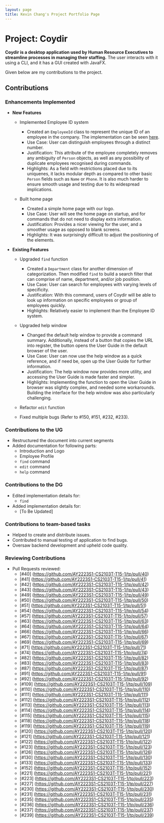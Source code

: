 ```yaml
---
layout: page
title: Kevin Chang's Project Portfolio Page
---
```


# Project: Coydir

**Coydir is a desktop application used by Human Resource Executives to streamline processes in managing their staffing.** The user interacts with it using a CLI, and it has a GUI created with JavaFX.

Given below are my contributions to the project.

## Contributions

### Enhancements Implemented

- **New Features**

  - Implemented Employee ID system

    - Created an `EmployeeId` class to represent the unique ID of an employee in the company. The implementation can be seen [here](https://github.com/AY2223S1-CS2103T-T15-1/tp/blob/master/src/main/java/coydir/model/person/EmployeeId.java).
    - Use Case: User can distinguish employees through a distinct number.
    - Justification: This attribute of the employee completely removes any ambiguity of `Person` objects, as well as any possibility of duplicate employees recognised during commands.
    - Highlights: As a field with restrictions placed due to its uniquenes, it lacks modular depth as compared to other basic `Person` fields such as `Name` or `Phone`. It is also much harder to ensure smooth usage and testing due to its widespread implications.

  - Built home page
    - Created a simple home page with our logo.
    - Use Case: User will see the home page on startup, and for commands that do not need to display extra information.
    - Justification: Provides a nicer viewing for the user, and a smoother usage as opposed to blank screens.
    - Highlights: It was surprisingly difficult to adjust the positioning of the elements.

- **Existing Features**

  - Upgraded `find` function

    - Created a `Department` class for another dimension of categorization. Then modified `find` to build a search filter that can comprise of name, department, and/or job position.
    - Use Case: User can search for employees with varying levels of specificity.
    - Justification: With this command, users of Coydir will be able to look up information on specific employees or group of employees quickly.
    - Highlights: Relatively easier to implement than the Employee ID system.

  - Upgraded help window

    - Changed the default help window to provide a command summary. Additionally, instead of a button that copies the URL into register, the button opens the User Guide in the default browser of the user.
    - Use Case: User can now use the help window as a quick reference, and if need be, open up the User Guide for further information.
    - Justification: The help window now provides more utility, and accessing the User Guide is made faster and simpler.
    - Highlights: Implementing the function to open the User Guide in browser was slightly complex, and needed some workarounds. Building the interface for the help window was also particularly challenging.

  - Refactor `edit` function

  - Fixed multiple bugs (Refer to #150, #151, #232, #233).

### Contributions to the UG

- Restructured the document into current segments
- Added documentation for following parts:
  - Introduction and Logo
  - Employee Profile
  - `find` command
  - `edit` command
  - `help` command

### Contributions to the DG

- Edited implementation details for:
  - `find`
- Added implementation details for:
  - [To Be Updated]

### Contributions to team-based tasks

- Helped to create and distribute issues.
- Contributed to manual testing of application to find bugs.
- Oversaw backend development and upheld code quality.

### Reviewing Contributions

- Pull Requests reviewed:
  - [#40] (https://github.com/AY2223S1-CS2103T-T15-1/tp/pull/40)
  - [#41] (https://github.com/AY2223S1-CS2103T-T15-1/tp/pull/41)
  - [#42] (https://github.com/AY2223S1-CS2103T-T15-1/tp/pull/42)
  - [#43] (https://github.com/AY2223S1-CS2103T-T15-1/tp/pull/43)
  - [#49] (https://github.com/AY2223S1-CS2103T-T15-1/tp/pull/49)
  - [#50] (https://github.com/AY2223S1-CS2103T-T15-1/tp/pull/50)
  - [#51] (https://github.com/AY2223S1-CS2103T-T15-1/tp/pull/51)
  - [#54] (https://github.com/AY2223S1-CS2103T-T15-1/tp/pull/54)
  - [#57] (https://github.com/AY2223S1-CS2103T-T15-1/tp/pull/57)
  - [#63] (https://github.com/AY2223S1-CS2103T-T15-1/tp/pull/63)
  - [#64] (https://github.com/AY2223S1-CS2103T-T15-1/tp/pull/64)
  - [#66] (https://github.com/AY2223S1-CS2103T-T15-1/tp/pull/66)
  - [#67] (https://github.com/AY2223S1-CS2103T-T15-1/tp/pull/67)
  - [#69] (https://github.com/AY2223S1-CS2103T-T15-1/tp/pull/69)
  - [#71] (https://github.com/AY2223S1-CS2103T-T15-1/tp/pull/71)
  - [#74] (https://github.com/AY2223S1-CS2103T-T15-1/tp/pull/74)
  - [#82] (https://github.com/AY2223S1-CS2103T-T15-1/tp/pull/82)
  - [#83] (https://github.com/AY2223S1-CS2103T-T15-1/tp/pull/83)
  - [#87] (https://github.com/AY2223S1-CS2103T-T15-1/tp/pull/87)
  - [#91] (https://github.com/AY2223S1-CS2103T-T15-1/tp/pull/91)
  - [#92] (https://github.com/AY2223S1-CS2103T-T15-1/tp/pull/92)
  - [#109] (https://github.com/AY2223S1-CS2103T-T15-1/tp/pull/109)
  - [#110] (https://github.com/AY2223S1-CS2103T-T15-1/tp/pull/110)
  - [#111] (https://github.com/AY2223S1-CS2103T-T15-1/tp/pull/111)
  - [#112] (https://github.com/AY2223S1-CS2103T-T15-1/tp/pull/112)
  - [#113] (https://github.com/AY2223S1-CS2103T-T15-1/tp/pull/113)
  - [#114] (https://github.com/AY2223S1-CS2103T-T15-1/tp/pull/114)
  - [#115] (https://github.com/AY2223S1-CS2103T-T15-1/tp/pull/115)
  - [#118] (https://github.com/AY2223S1-CS2103T-T15-1/tp/pull/118)
  - [#119] (https://github.com/AY2223S1-CS2103T-T15-1/tp/pull/119)
  - [#120] (https://github.com/AY2223S1-CS2103T-T15-1/tp/pull/120)
  - [#121] (https://github.com/AY2223S1-CS2103T-T15-1/tp/pull/121)
  - [#122] (https://github.com/AY2223S1-CS2103T-T15-1/tp/pull/122)
  - [#123] (https://github.com/AY2223S1-CS2103T-T15-1/tp/pull/123)
  - [#126] (https://github.com/AY2223S1-CS2103T-T15-1/tp/pull/126)
  - [#130] (https://github.com/AY2223S1-CS2103T-T15-1/tp/pull/130)
  - [#133] (https://github.com/AY2223S1-CS2103T-T15-1/tp/pull/133)
  - [#152] (https://github.com/AY2223S1-CS2103T-T15-1/tp/pull/152)
  - [#221] (https://github.com/AY2223S1-CS2103T-T15-1/tp/pull/221)
  - [#223] (https://github.com/AY2223S1-CS2103T-T15-1/tp/pull/223)
  - [#227] (https://github.com/AY2223S1-CS2103T-T15-1/tp/pull/227)
  - [#230] (https://github.com/AY2223S1-CS2103T-T15-1/tp/pull/230)
  - [#231] (https://github.com/AY2223S1-CS2103T-T15-1/tp/pull/231)
  - [#235] (https://github.com/AY2223S1-CS2103T-T15-1/tp/pull/235)
  - [#236] (https://github.com/AY2223S1-CS2103T-T15-1/tp/pull/236)
  - [#237] (https://github.com/AY2223S1-CS2103T-T15-1/tp/pull/237)
  - [#239] (https://github.com/AY2223S1-CS2103T-T15-1/tp/pull/239)

